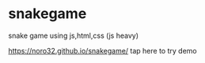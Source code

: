 # snakegame
snake game using js,html,css (js heavy)

https://noro32.github.io/snakegame/ tap here to try demo 
